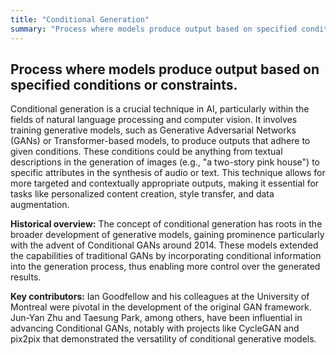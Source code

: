```yaml
---
title: "Conditional Generation"
summary: "Process where models produce output based on specified conditions or constraints."
---
```


## Process where models produce output based on specified conditions or constraints.

Conditional generation is a crucial technique in AI, particularly within the fields of natural language processing and computer vision. It involves training generative models, such as Generative Adversarial Networks (GANs) or Transformer-based models, to produce outputs that adhere to given conditions. These conditions could be anything from textual descriptions in the generation of images (e.g., "a two-story pink house") to specific attributes in the synthesis of audio or text. This technique allows for more targeted and contextually appropriate outputs, making it essential for tasks like personalized content creation, style transfer, and data augmentation.

**Historical overview:** The concept of conditional generation has roots in the broader development of generative models, gaining prominence particularly with the advent of Conditional GANs around 2014. These models extended the capabilities of traditional GANs by incorporating conditional information into the generation process, thus enabling more control over the generated results.

**Key contributors:** Ian Goodfellow and his colleagues at the University of Montreal were pivotal in the development of the original GAN framework. Jun-Yan Zhu and Taesung Park, among others, have been influential in advancing Conditional GANs, notably with projects like CycleGAN and pix2pix that demonstrated the versatility of conditional generative models.
